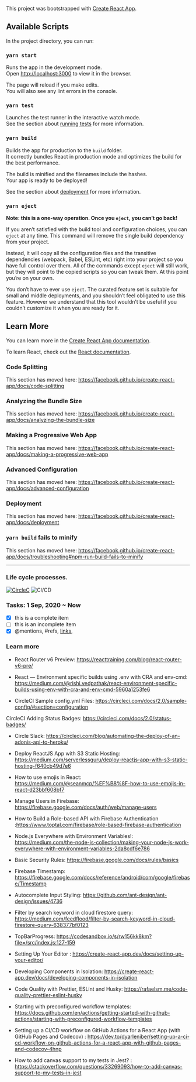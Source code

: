 This project was bootstrapped with [Create React App](https://github.com/facebook/create-react-app).

## Available Scripts

In the project directory, you can run:

### `yarn start`

Runs the app in the development mode.<br />
Open [http://localhost:3000](http://localhost:3000) to view it in the browser.

The page will reload if you make edits.<br />
You will also see any lint errors in the console.

### `yarn test`

Launches the test runner in the interactive watch mode.<br />
See the section about [running tests](https://facebook.github.io/create-react-app/docs/running-tests) for more information.

### `yarn build`

Builds the app for production to the `build` folder.<br />
It correctly bundles React in production mode and optimizes the build for the best performance.

The build is minified and the filenames include the hashes.<br />
Your app is ready to be deployed!

See the section about [deployment](https://facebook.github.io/create-react-app/docs/deployment) for more information.

### `yarn eject`

**Note: this is a one-way operation. Once you `eject`, you can’t go back!**

If you aren’t satisfied with the build tool and configuration choices, you can `eject` at any time. This command will remove the single build dependency from your project.

Instead, it will copy all the configuration files and the transitive dependencies (webpack, Babel, ESLint, etc) right into your project so you have full control over them. All of the commands except `eject` will still work, but they will point to the copied scripts so you can tweak them. At this point you’re on your own.

You don’t have to ever use `eject`. The curated feature set is suitable for small and middle deployments, and you shouldn’t feel obligated to use this feature. However we understand that this tool wouldn’t be useful if you couldn’t customize it when you are ready for it.

## Learn More

You can learn more in the [Create React App documentation](https://facebook.github.io/create-react-app/docs/getting-started).

To learn React, check out the [React documentation](https://reactjs.org/).

### Code Splitting

This section has moved here: https://facebook.github.io/create-react-app/docs/code-splitting

### Analyzing the Bundle Size

This section has moved here: https://facebook.github.io/create-react-app/docs/analyzing-the-bundle-size

### Making a Progressive Web App

This section has moved here: https://facebook.github.io/create-react-app/docs/making-a-progressive-web-app

### Advanced Configuration

This section has moved here: https://facebook.github.io/create-react-app/docs/advanced-configuration

### Deployment

This section has moved here: https://facebook.github.io/create-react-app/docs/deployment

### `yarn build` fails to minify

This section has moved here: https://facebook.github.io/create-react-app/docs/troubleshooting#npm-run-build-fails-to-minify

---

### Life cycle processes.

[![CircleC](https://circleci.com/gh/chnirt/react-sendbird-messenger.svg?style=svg)](https://circleci.com/gh/chnirt/react-sendbird-messenger)
![CI/CD](https://github.com/chnirt/react-sendbird-messenger/workflows/GithubCI/badge.svg)

### Tasks: 1 Sep, 2020 ~ Now

- [x] this is a complete item
- [ ] this is an incomplete item
- [x] @mentions, #refs, [links](),

### Learn more

- React Router v6 Preview: https://reacttraining.com/blog/react-router-v6-pre/

- React — Environment specific builds using .env with CRA and env-cmd: https://medium.com/@rishi.vedpathak/react-environment-specific-builds-using-env-with-cra-and-env-cmd-5960a1253fe6

- CircleCI Sample config.yml Files: https://circleci.com/docs/2.0/sample-config/#section=configuration

CircleCI Adding Status Badges: https://circleci.com/docs/2.0/status-badges/

- Circle Slack: https://circleci.com/blog/automating-the-deploy-of-an-adonis-api-to-heroku/

- Deploy ReactJS App with S3 Static Hosting: https://medium.com/serverlessguru/deploy-reactjs-app-with-s3-static-hosting-f640cb49d7e6

- How to use emojis in React: https://medium.com/@seanmcp/%EF%B8%8F-how-to-use-emojis-in-react-d23bbf608bf7

- Manage Users in Firebase: https://firebase.google.com/docs/auth/web/manage-users

- How to Build a Role-based API with Firebase Authentication :https://www.toptal.com/firebase/role-based-firebase-authentication

- Node.js Everywhere with Environment Variables!: https://medium.com/the-node-js-collection/making-your-node-js-work-everywhere-with-environment-variables-2da8cdf6e786

- Basic Security Rules: https://firebase.google.com/docs/rules/basics

- Firebase Timestamp: https://firebase.google.com/docs/reference/android/com/google/firebase/Timestamp

- Autocomplete Input Styling:
  https://github.com/ant-design/ant-design/issues/4736

- Filter by search keyword in cloud firestore query: https://medium.com/feedflood/filter-by-search-keyword-in-cloud-firestore-query-638377bf0123

- TopBarProgress: https://codesandbox.io/s/rw156kk8km?file=/src/index.js:127-159

- Setting Up Your Editor : https://create-react-app.dev/docs/setting-up-your-editor/

- Developing Components in Isolation:
  https://create-react-app.dev/docs/developing-components-in-isolation

- Code Quality with Prettier, ESLint and Husky:
  https://rafaelsm.me/code-quality-prettier-eslint-husky

- Starting with preconfigured workflow templates: https://docs.github.com/en/actions/getting-started-with-github-actions/starting-with-preconfigured-workflow-templates

- Setting up a CI/CD workflow on GitHub Actions for a React App (with GitHub Pages and Codecov) : https://dev.to/dyarleniber/setting-up-a-ci-cd-workflow-on-github-actions-for-a-react-app-with-github-pages-and-codecov-4hnp

- How to add canvas support to my tests in Jest? : https://stackoverflow.com/questions/33269093/how-to-add-canvas-support-to-my-tests-in-jest
